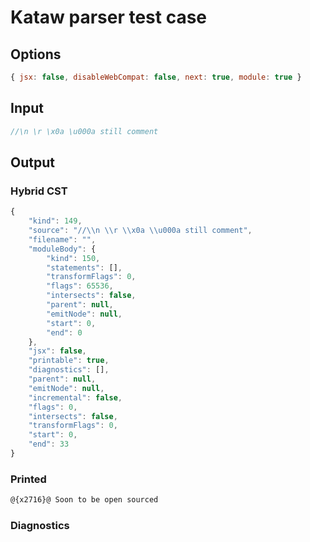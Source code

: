 # Kataw parser test case

## Options

`````js
{ jsx: false, disableWebCompat: false, next: true, module: true }
`````

## Input

`````js
//\n \r \x0a \u000a still comment
`````

## Output


### Hybrid CST


```javascript
{
    "kind": 149,
    "source": "//\\n \\r \\x0a \\u000a still comment",
    "filename": "",
    "moduleBody": {
        "kind": 150,
        "statements": [],
        "transformFlags": 0,
        "flags": 65536,
        "intersects": false,
        "parent": null,
        "emitNode": null,
        "start": 0,
        "end": 0
    },
    "jsx": false,
    "printable": true,
    "diagnostics": [],
    "parent": null,
    "emitNode": null,
    "incremental": false,
    "flags": 0,
    "intersects": false,
    "transformFlags": 0,
    "start": 0,
    "end": 33
}
```

### Printed


```javascript
@{x2716}@ Soon to be open sourced
```

### Diagnostics


```javascript

```

